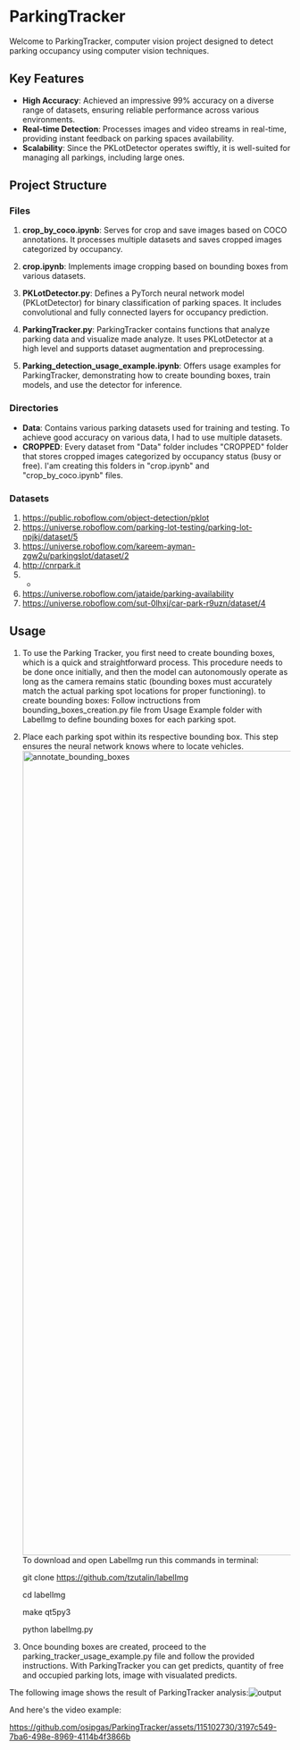# ParkingTracker

Welcome to ParkingTracker, computer vision project designed to detect parking occupancy using computer vision techniques.


## Key Features

- **High Accuracy**: Achieved an impressive 99% accuracy on a diverse range of datasets, ensuring reliable performance across various environments.
- **Real-time Detection**: Processes images and video streams in real-time, providing instant feedback on parking spaces availability.
- **Scalability**: Since the PKLotDetector operates swiftly, it is well-suited for managing all parkings, including large ones.


## Project Structure

### Files

1. **crop_by_coco.ipynb**: Serves for crop and save images based on COCO annotations. It processes multiple datasets and saves cropped images categorized by occupancy.

2. **crop.ipynb**: Implements image cropping based on bounding boxes from various datasets.

3. **PKLotDetector.py**: Defines a PyTorch neural network model (PKLotDetector) for binary classification of parking spaces. It includes convolutional and fully connected layers for occupancy prediction.

4. **ParkingTracker.py**: ParkingTracker contains functions that analyze parking data and visualize made analyze. It uses PKLotDetector at a high level and supports dataset augmentation and preprocessing. 

5. **Parking_detection_usage_example.ipynb**: Offers usage examples for ParkingTracker, demonstrating how to create bounding boxes, train models, and use the detector for inference.

### Directories

- **Data**: Contains various parking datasets used for training and testing. To achieve good accuracy on various data, I had to use multiple datasets.
- **CROPPED**: Every dataset from "Data" folder includes "CROPPED" folder that stores cropped images categorized by occupancy status (busy or free). I'am creating this folders in "crop.ipynb" and "crop_by_coco.ipynb" files.

### Datasets
1. https://public.roboflow.com/object-detection/pklot
2. https://universe.roboflow.com/parking-lot-testing/parking-lot-npjkj/dataset/5
3. https://universe.roboflow.com/kareem-ayman-zgw2u/parkingslot/dataset/2
4. http://cnrpark.it
5. -
6. https://universe.roboflow.com/jataide/parking-availability
7. https://universe.roboflow.com/sut-0lhxj/car-park-r9uzn/dataset/4

## Usage

1. To use the Parking Tracker, you first need to create bounding boxes, which is a quick and straightforward process. This procedure needs to be done once initially, and then the model can autonomously operate as long as the camera remains static (bounding boxes must accurately match the actual parking spot locations for proper functioning). to create bounding boxes: Follow inctructions from bounding_boxes_creation.py file from Usage Example folder with LabelImg to define bounding boxes for each parking spot.
2. Place each parking spot within its respective bounding box. This step ensures the neural network knows where to locate vehicles.<img width="1440" alt="annotate_bounding_boxes" src="https://github.com/osipgas/ParkingTracker/assets/115102730/be004f64-2301-4cd7-b462-a9d28817f64b">
To download and open LabelImg run this commands in terminal:

    git clone https://github.com/tzutalin/labelImg

    cd labelImg

    make qt5py3

    python labelImg.py


4. Once bounding boxes are created, proceed to the parking_tracker_usage_example.py file and follow the provided instructions. With ParkingTracker you can get predicts, quantity of free and occupied parking lots, image with visualated predicts.



The following image shows the result of ParkingTracker analysis:![output](https://github.com/osipgas/ParkingTracker/assets/115102730/bf21654b-4e8e-4dec-943a-39718226e273)




And here's the video example:

https://github.com/osipgas/ParkingTracker/assets/115102730/3197c549-7ba6-498e-8969-4114b4f3866b




